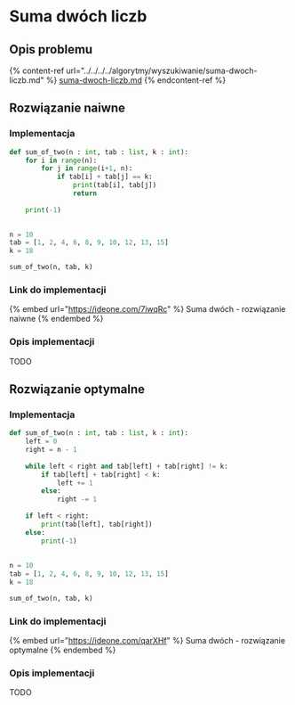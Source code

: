 # Suma dwóch liczb

## Opis problemu

{% content-ref url="../../../../algorytmy/wyszukiwanie/suma-dwoch-liczb.md" %}
[suma-dwoch-liczb.md](../../../../algorytmy/wyszukiwanie/suma-dwoch-liczb.md)
{% endcontent-ref %}

## Rozwiązanie naiwne

### Implementacja

```python
def sum_of_two(n : int, tab : list, k : int):
    for i in range(n):
        for j in range(i+1, n):
            if tab[i] + tab[j] == k:
                print(tab[i], tab[j])
                return
                
    print(-1)
    

n = 10
tab = [1, 2, 4, 6, 8, 9, 10, 12, 13, 15]
k = 18

sum_of_two(n, tab, k)
```

### Link do implementacji

{% embed url="https://ideone.com/7iwqRc" %}
Suma dwóch - rozwiązanie naiwne
{% endembed %}

### Opis implementacji

TODO

## Rozwiązanie optymalne

### Implementacja

```python
def sum_of_two(n : int, tab : list, k : int):
    left = 0
    right = n - 1
    
    while left < right and tab[left] + tab[right] != k:
        if tab[left] + tab[right] < k:
            left += 1
        else:
            right -= 1
            
    if left < right:
        print(tab[left], tab[right])
    else:
        print(-1)
     
           
n = 10
tab = [1, 2, 4, 6, 8, 9, 10, 12, 13, 15]
k = 18

sum_of_two(n, tab, k)
```

### Link do implementacji

{% embed url="https://ideone.com/qarXHf" %}
Suma dwóch - rozwiązanie optymalne
{% endembed %}

### Opis implementacji

TODO
